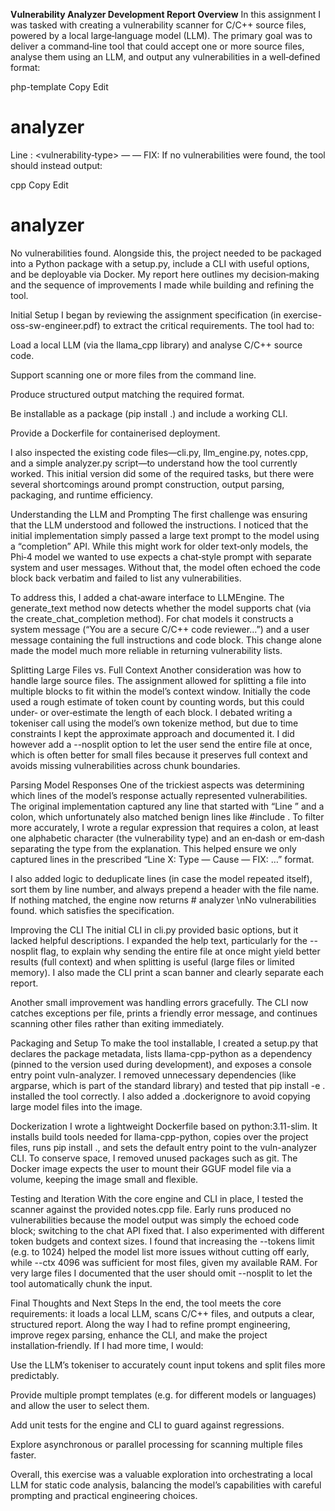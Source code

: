 
**Vulnerability Analyzer Development Report Overview**
In this assignment I was tasked with creating a vulnerability scanner for C/C++ source files, powered by a local large‑language model (LLM). The primary goal was to deliver a command‑line tool that could accept one or more source files, analyse them using an LLM, and output any vulnerabilities in a well‑defined format:

php-template
Copy
Edit
# analyzer <file>
Line <number>: <vulnerability‑type> — <brief cause> — FIX: <brief fix>
If no vulnerabilities were found, the tool should instead output:

cpp
Copy
Edit
# analyzer <file>
No vulnerabilities found.
Alongside this, the project needed to be packaged into a Python package with a setup.py, include a CLI with useful options, and be deployable via Docker. My report here outlines my decision‑making and the sequence of improvements I made while building and refining the tool.

Initial Setup
I began by reviewing the assignment specification (in exercise-oss-sw-engineer.pdf) to extract the critical requirements. The tool had to:

Load a local LLM (via the llama_cpp library) and analyse C/C++ source code.

Support scanning one or more files from the command line.

Produce structured output matching the required format.

Be installable as a package (pip install .) and include a working CLI.

Provide a Dockerfile for containerised deployment.

I also inspected the existing code files—cli.py, llm_engine.py, notes.cpp, and a simple analyzer.py script—to understand how the tool currently worked. This initial version did some of the required tasks, but there were several shortcomings around prompt construction, output parsing, packaging, and runtime efficiency.

Understanding the LLM and Prompting
The first challenge was ensuring that the LLM understood and followed the instructions. I noticed that the initial implementation simply passed a large text prompt to the model using a “completion” API. While this might work for older text‑only models, the Phi‑4 model we wanted to use expects a chat‑style prompt with separate system and user messages. Without that, the model often echoed the code block back verbatim and failed to list any vulnerabilities.

To address this, I added a chat‑aware interface to LLMEngine. The generate_text method now detects whether the model supports chat (via the create_chat_completion method). For chat models it constructs a system message (“You are a secure C/C++ code reviewer…”) and a user message containing the full instructions and code block. This change alone made the model much more reliable in returning vulnerability lists.

Splitting Large Files vs. Full Context
Another consideration was how to handle large source files. The assignment allowed for splitting a file into multiple blocks to fit within the model’s context window. Initially the code used a rough estimate of token count by counting words, but this could under‑ or over‑estimate the length of each block. I debated writing a tokeniser call using the model’s own tokenize method, but due to time constraints I kept the approximate approach and documented it. I did however add a --nosplit option to let the user send the entire file at once, which is often better for small files because it preserves full context and avoids missing vulnerabilities across chunk boundaries.

Parsing Model Responses
One of the trickiest aspects was determining which lines of the model’s response actually represented vulnerabilities. The original implementation captured any line that started with “Line ” and a colon, which unfortunately also matched benign lines like #include <iostream>. To filter more accurately, I wrote a regular expression that requires a colon, at least one alphabetic character (the vulnerability type) and an en‑dash or em‑dash separating the type from the explanation. This helped ensure we only captured lines in the prescribed “Line X: Type — Cause — FIX: …” format.

I also added logic to deduplicate lines (in case the model repeated itself), sort them by line number, and always prepend a header with the file name. If nothing matched, the engine now returns # analyzer <file>\nNo vulnerabilities found. which satisfies the specification.

Improving the CLI
The initial CLI in cli.py provided basic options, but it lacked helpful descriptions. I expanded the help text, particularly for the --nosplit flag, to explain why sending the entire file at once might yield better results (full context) and when splitting is useful (large files or limited memory). I also made the CLI print a scan banner and clearly separate each report.

Another small improvement was handling errors gracefully. The CLI now catches exceptions per file, prints a friendly error message, and continues scanning other files rather than exiting immediately.

Packaging and Setup
To make the tool installable, I created a setup.py that declares the package metadata, lists llama-cpp-python as a dependency (pinned to the version used during development), and exposes a console entry point vuln-analyzer. I removed unnecessary dependencies (like argparse, which is part of the standard library) and tested that pip install -e . installed the tool correctly. I also added a .dockerignore to avoid copying large model files into the image.

Dockerization
I wrote a lightweight Dockerfile based on python:3.11-slim. It installs build tools needed for llama-cpp-python, copies over the project files, runs pip install ., and sets the default entry point to the vuln-analyzer CLI. To conserve space, I removed unused packages such as git. The Docker image expects the user to mount their GGUF model file via a volume, keeping the image small and flexible.

Testing and Iteration
With the core engine and CLI in place, I tested the scanner against the provided notes.cpp file. Early runs produced no vulnerabilities because the model output was simply the echoed code block; switching to the chat API fixed that. I also experimented with different token budgets and context sizes. I found that increasing the --tokens limit (e.g. to 1024) helped the model list more issues without cutting off early, while --ctx 4096 was sufficient for most files, given my available RAM. For very large files I documented that the user should omit --nosplit to let the tool automatically chunk the input.

Final Thoughts and Next Steps
In the end, the tool meets the core requirements: it loads a local LLM, scans C/C++ files, and outputs a clear, structured report. Along the way I had to refine prompt engineering, improve regex parsing, enhance the CLI, and make the project installation‑friendly. If I had more time, I would:

Use the LLM’s tokeniser to accurately count input tokens and split files more predictably.

Provide multiple prompt templates (e.g. for different models or languages) and allow the user to select them.

Add unit tests for the engine and CLI to guard against regressions.

Explore asynchronous or parallel processing for scanning multiple files faster.

Overall, this exercise was a valuable exploration into orchestrating a local LLM for static code analysis, balancing the model’s capabilities with careful prompting and practical engineering choices.